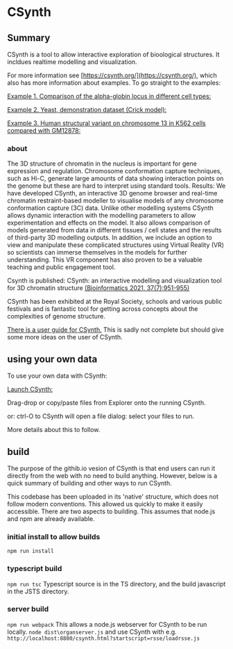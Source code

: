 # CSynth
## Summary
CSynth is a tool to allow interactive exploration of bioological structures.
It incldues realtime modelling and visualization.

For more information see [https://csynth.org/](https://csynth.org/), which also has more information about examples.
To go straight to the examples:

[Example 1. Comparison of the alpha-globin locus in different cell types:](https://csynth.github.io/csynth/csynth.html?cexample1)

[Example 2. Yeast, demonstration dataset (Crick model):](https://csynth.github.io/csynth/csynth.html?cexample2)

[Example 3. Human structural variant on chromosome 13 in K562 cells compared with GM12878:](https://csynth.github.io/csynth/csynth.html?cexample3)

### about
The 3D structure of chromatin in the nucleus is important for gene expression and regulation.  Chromosome conformation capture techniques, such as Hi-C, generate large amounts of data showing interaction points on the genome but these are hard to interpret using standard tools.
Results: We have developed CSynth, an interactive 3D genome browser and real-time chromatin restraint-based modeller to visualise models of any chromosome conformation capture (3C) data. Unlike other modelling systems CSynth allows dynamic interaction with the modelling parameters to allow experimentation and effects on the model. It also allows comparison of models generated from data in different tissues / cell states and the results of third-party 3D modelling outputs. In addition, we include an option to view and manipulate these complicated structures using Virtual Reality (VR) so scientists can immerse themselves in the models for further understanding. This VR component has also proven to be a valuable teaching and public engagement tool.

Csynth is published: CSynth: an interactive modelling and visualization tool for 3D chromatin structure
[(Bioinformatics 2021, 37(7):951-955)](https://www.ncbi.nlm.nih.gov/pmc/articles/PMC8128456)

CSynth has been exhibited at the Royal Society, schools and various public festivals and is fantastic tool for getting across concepts about the complexities of genome structure.

[There is a user guide for CSynth.](https://docs.google.com/document/d/13Z8-SL9d2mDIjpoA3T59vdrogJDKKVoXqFJBu15Mbn0)
This is sadly not complete but should give some more ideas on the user of CSynth.

## using your own data
To use your own data with CSynth:

[Launch CSynth:](https://csynth.github.io/csynth/csynth.html)

Drag-drop or copy/paste files from Explorer onto the running CSynth.

or: ctrl-O to CSynth will open a file dialog: select your files to run.

More details about this to follow.

## build
The purpose of the githib.io vesion of CSynth is that end users can run it directly from the web with no need to build anything.
However, below is a quick summary of building and other ways to run CSynth.

This codebase has been uploaded in its 'native' structure, which does not follow modern conventions. This allowed us quickly to make it easily accessible.
There are two aspects to building. This assumes that node.js and npm are already available.
### initial install to allow builds
`npm run install`
### typescript build
`npm run tsc`
Typescript source is in the TS directory, and the build javascript in the JSTS directory.
### server build
`npm run webpack`
This allows a node.js webserver for CSynth to be run locally.
`node dist\organserver.js`
and use CSynth with e.g.
`http://localhost:8800/csynth.html?startscript=rsse/loadrsse.js`


